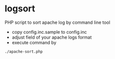 logsort
=======

PHP script to sort apache log by command line tool


- copy config.inc.sample to config.inc
- adjust field of your apache logs format
- execute command by
```
./apache-sort.php
```

